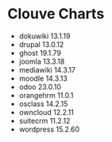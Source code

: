 # Clouve Charts

- dokuwiki 13.1.19
- drupal 13.0.12
- ghost 19.1.79
- joomla 13.3.18
- mediawiki 14.3.17
- moodle 14.3.13
- odoo 23.0.10
- orangehrm 11.0.1
- osclass 14.2.15
- owncloud 12.2.11
- suitecrm 11.2.12
- wordpress 15.2.60
